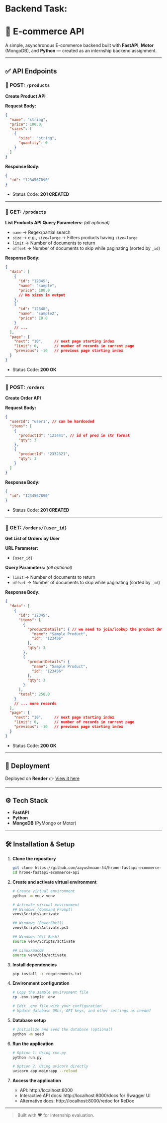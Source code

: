 # Backend Task:
# 🛒 E-commerce API
A simple, asynchronous E-commerce backend built with **FastAPI**, **Motor** (MongoDB), and **Python** — created as an internship backend assignment.

---

## ✅ API Endpoints
### 🔹 POST: `/products`
**Create Product API**

**Request Body:**
```json
{
  "name": "string",
  "price": 100.0,
  "sizes": [
    {
      "size": "string",
      "quantity": 0
    }
  ]
}
```

**Response Body:**
```json
{
  "id": "1234567890"
}
```

* Status Code: **201 CREATED**

---

### 🔹 GET: `/products`
**List Products API**
**Query Parameters:** *(all optional)*
* `name` → Regex/partial search
* `size` → e.g., `size=large` → Filters products having `size=large`
* `limit` → Number of documents to return
* `offset` → Number of documents to skip while paginating (sorted by `_id`)

**Response Body:**
```json
{
  "data": [
    {
      "id": "12345",
      "name": "sample",
      "price": 100.0
      // No sizes in output
    },
    {
      "id": "12348",
      "name": "sample2",
      "price": 10.0
    }
    // ...
  ],
  "page": {
    "next": "10",     // next page starting index
    "limit": 0,       // number of records in current page
    "previous": -10   // previous page starting index
  }
}
```

* Status Code: **200 OK**

---

### 🔹 POST: `/orders`
**Create Order API**

**Request Body:**
```json
{
  "userId": "user1", // can be hardcoded
  "items": [
    {
      "productId": "123441", // id of prod in str format
      "qty": 3
    },
    {
      "productId": "2332321",
      "qty": 3
    }
  ]
}
```

**Response Body:**
```json
{
  "id": "1234567890"
}
```

* Status Code: **201 CREATED**

---

### 🔹 GET: `/orders/{user_id}`
**Get List of Orders by User**

**URL Parameter:**
* `{user_id}`

**Query Parameters:** *(all optional)*
* `limit` → Number of documents to return
* `offset` → Number of documents to skip while paginating (sorted by `_id`)

**Response Body:**
```json
{
  "data": [
    {
      "id": "12345",
      "items": [
        {
          "productDetails": { // we need to join/lookup the product details at query time.
            "name": "Sample Product",
            "id": "123456"
          },
          "qty": 3
        },
        {
          "productDetails": {
            "name": "Sample Product",
            "id": "123456"
          },
          "qty": 3
        }
      ],
      "total": 250.0
    }
    // ... more records
  ],
  "page": {
    "next": "10",     // next page starting index
    "limit": 0,       // number of records in current page
    "previous": -10   // previous page starting index
  }
}
```

* Status Code: **200 OK**

---

## 🚀 Deployment
Deployed on **Render**
👉 [View it here](https://fastapi-ecom-api.onrender.com/docs)

---

## ⚙️ Tech Stack
* **FastAPI**
* **Python**
* **MongoDB** (PyMongo or Motor)

---

## 🛠️ Installation & Setup
1. **Clone the repository**
   ```bash
   git clone https://github.com/aayushmaan-54/hrone-fastapi-ecommerce-api.git
   cd hrone-fastapi-ecommerce-api
   ```

2. **Create and activate virtual environment**
   ```bash
   # Create virtual environment
   python -m venv venv

   # Activate virtual environment
   ## Windows (Command Prompt)
   venv\Scripts\activate

   ## Windows (PowerShell)
   venv\Scripts\Activate.ps1

   ## Windows (Git Bash)
   source venv/Scripts/activate

   ## Linux/macOS
   source venv/bin/activate
   ```

3. **Install dependencies**
   ```bash
   pip install -r requirements.txt
   ```

4. **Environment configuration**
   ```bash
   # Copy the sample environment file
   cp .env.sample .env

   # Edit .env file with your configuration
   # Update database URLs, API keys, and other settings as needed
   ```

5. **Database setup**
   ```bash
   # Initialize and seed the database (optional)
   python -m seed
   ```

6. **Run the application**
   ```bash
   # Option 1: Using run.py
   python run.py

   # Option 2: Using uvicorn directly
   uvicorn app.main:app --reload
   ```

7. **Access the application**
   - API: http://localhost:8000
   - Interactive API docs: http://localhost:8000/docs for Swagger UI
   - Alternative docs: http://localhost:8000/redoc for ReDoc

---

> Built with ❤️ for internship evaluation.
